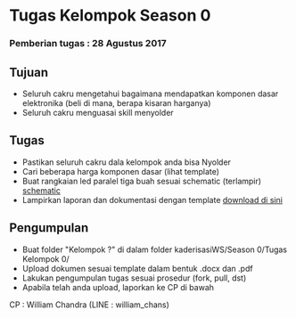 # Tugas Kelompok Season 0

### Pemberian tugas : 28 Agustus 2017

## Tujuan 
* Seluruh cakru mengetahui bagaimana mendapatkan komponen dasar elektronika (beli di mana, berapa kisaran harganya)
* Seluruh cakru menguasai skill menyolder

## Tugas
* Pastikan seluruh cakru dala kelompok anda bisa Nyolder
* Cari beberapa harga komponen dasar (lihat template)
* Buat rangkaian led paralel tiga buah sesuai schematic (terlampir)
[schematic](https://github.com/WShme2017/kaderisasiWS/blob/master/Season%200/Tugas%20Kelompok%200/schematic.png)
* Lampirkan laporan dan dokumentasi dengan template [download di sini](https://github.com/WShme2017/kaderisasiWS/blob/master/Season%200/Tugas%20Kelompok%200/Tugas%20Kelompok%200.docx)

## Pengumpulan
* Buat folder "Kelompok ?" di dalam folder kaderisasiWS/Season 0/Tugas Kelompok 0/
* Upload dokumen sesuai template dalam bentuk .docx dan .pdf
* Lakukan pengumpulan tugas sesuai prosedur (fork, pull, dst)
* Apabila telah anda upload, laporkan ke CP di bawah

CP : William Chandra (LINE : william_chans)

